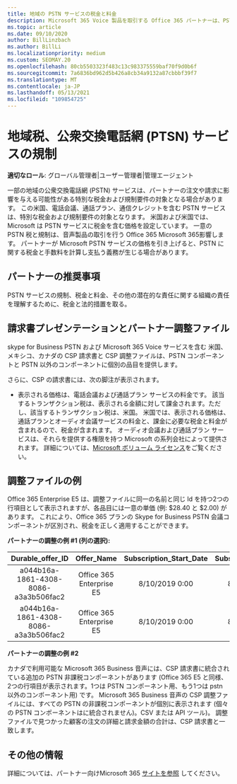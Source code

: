```yaml
---
title: 地域の PSTN サービスの税金と料金
description: Microsoft 365 Voice 製品を取引する Office 365 パートナーは、PSTN サービスに関する地域の税金、料金、または規制要件の対象となる場合があります。
ms.topic: article
ms.date: 09/10/2020
author: BillLinzbach
ms.author: BillLi
ms.localizationpriority: medium
ms.custom: SEOMAY.20
ms.openlocfilehash: 80cb5503323f483c13c983375559baf70f9d0b6f
ms.sourcegitcommit: 7a6836bd962d5b426a8cb34a9132a87cbbbf39f7
ms.translationtype: MT
ms.contentlocale: ja-JP
ms.lasthandoff: 05/13/2021
ms.locfileid: "109854725"
---
```

# <a name="regional-taxes-regulations-for-public-switched-telephone-network-ptsn-services"></a>地域税、公衆交換電話網 (PTSN) サービスの規制

**適切なロール**: グローバル管理者|ユーザー管理者|管理エージェント

一部の地域の公衆交換電話網 (PSTN) サービスは、パートナーの注文や請求に影響を与える可能性がある特別な税金および規制要件の対象となる場合があります。 この米国、電話会議、通話プラン、通信クレジットを含む PSTN サービスは、特別な税金および規制要件の対象となります。 米国および米国では、Microsoft は PSTN サービスに税金を含む価格を設定しています。  一意の PSTN 税と規制は、音声製品の取引を行う Office 365 Microsoft 365影響します。  パートナーが Microsoft PSTN サービスの価格を引き上げると、PSTN に関する税金と手数料を計算し支払う義務が生じる場合があります。

## <a name="partner-recommendations"></a>パートナーの推奨事項

PSTN サービスの規制、税金と料金、その他の潜在的な責任に関する組織の責任を理解するために、税金と法的措置を取る。

## <a name="invoice-presentation-and-partner-reconciliation-file"></a>請求書プレゼンテーションとパートナー調整ファイル

skype for Business PSTN および Microsoft 365 Voice サービスを含む 米国、メキシコ、カナダの CSP 請求書と CSP 調整ファイルは、PSTN コンポーネントと PSTN 以外のコンポーネントに個別の品目を提供します。

さらに、CSP の請求書には、次の脚注が表示されます。

* 表示される価格は、電話会議および通話プラン サービスの料金です。  該当するトランザクション税は、表示される金額に対して課金されます。ただし、該当するトランザクション税は、米国。  米国では、表示される価格は、通話プランとオーディオ会議サービスの料金と、課金に必要な税金と料金が含まれるので、税金が含まれます。  オーディオ会議および通話プラン サービスは、それらを提供する権限を持つ Microsoft の系列会社によって提供されます。  詳細については、[Microsoft ボリューム ライセンス](https://go.microsoft.com/fwlink/?LinkId=690247)をご覧ください。

## <a name="reconciliation-file-example"></a>調整ファイルの例

Office 365 Enterprise E5 は、調整ファイルに同一の名前と同じ Id を持つ2つの行項目として表示されますが、各品目には一意の単価 (例: $28.40 と $2.00) があります。 これにより、Office 365 プランの Skype for Business PSTN 会議コンポーネントが区別され、税金を正しく適用することができます。

**パートナーの調整の例 #1 (列の選択):**

|**Durable_offer_ID**|**Offer_Name**|**Subscription_Start_Date**|**Subscription_End_Date**|**Charge_Start_Date**|**Charge_End_Date**|**Charge_Type**|**Unit_Price**|
|:----:|:----:|:----:|:----:|:----:|:----:|:----:|:----:|
|a044b16a-1861-4308-8086-a3a3b506fac2   |Office 365 Enterprise E5   |8/10/2019 0:00   |8/11/2019 0:00   |8/11/2019 0:00|9/10/2019 0:00   |Cycle fee   |28.40   |
|a044b16a-1861-4308-8086-a3a3b506fac2   |Office 365 Enterprise E5   |8/10/2019 0:00   |8/11/2019 0:00   |8/11/2019 0:00   |9/10/2019 0:00   |Cycle fee   |2.00   |

**パートナーの調整の例 #2**

カナダで利用可能な Microsoft 365 Business 音声には、CSP 請求書に統合されている追加の PSTN 非課税コンポーネントがあります (Office 365 E5 と同様、2つの行項目が表示されます。1つは PSTN コンポーネント用、もう1つは pstn 以外のコンポーネント用) です。  Microsoft 365 Business 音声の CSP 調整ファイルには、すべての PSTN の非課税コンポーネントが個別に表示されます (個々の PSTN コンポーネントはに統合されません)。CSV または API ツール)。  調整ファイルで見つかった顧客の注文の詳細と請求金額の合計は、CSP 請求書と一致します。

## <a name="additional-resources"></a>その他の情報
詳細については、パートナー向けMicrosoft 365 [サイトを参照](https://www.microsoft.com/microsoft-365/partners/) してください。

